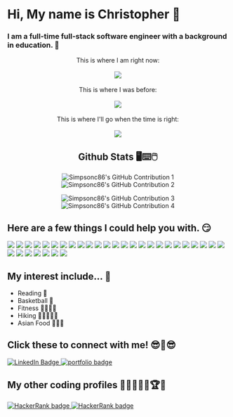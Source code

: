 # Hi, My name is Christopher 🙏

### I am a full-time full-stack software engineer with a background in education. 🤩
<div>
<div align="center">
  This is where I am right now: 
    <br>
    <br>
  <a href="https://skillicons.dev">          
    <img src="https://skillicons.dev/icons?i=js,react,nodejs,firebase,figma&perline=5" />
  </a>
</div>
<div align="center" display="flex" flex-direction="column">
    <br>
  This is where I was before:
    <br>
    <br>
  <a href="https://skillicons.dev">
    <img src="https://skillicons.dev/icons?i=java,idea,maven,kafka,spring,angular,py,flask,redux,html,css,regex,wordpress,tailwind,nextjs,express,aws,git,github,nodejs,bootstrap,sqlite,sequelize,postgres,postman,jest,docker,vscode,netlify,heroku,md,ai,ps,pr,ae&perline=5" />
  </a>
</div>
<div align="center" display="flex" flex-direction="column">
    <br>
  This is where I'll go when the time is right:
    <br>
    <br>
  <a href="https://skillicons.dev">
    <img src="https://skillicons.dev/icons?i=c,cs,cpp,ts,go,godot,azure,kubernetes,dotnet,threejs,unreal,unity,vue,swift,flutter&perline=5" />
  </a>
</div>
</div>

<h2 align="center"> Github Stats 🖥⌨🖱</h2>
<!-- 
[![GitHub Streak](https://github-readme-streak-stats.herokuapp.com/?user=simpsonc86&hide_border=true&border_radius=6&theme=shadow_green&background=00000000&text_color=7f7f7f)](https://git.io/streak-stats)
<br>
![GitHub Stats](https://github-readme-stats-five-lyart-84.vercel.app/api?username=simpsonc86&show_icons=true&theme=shadow_green&bg_color=00000000&hide_border=true&hide_title=true&text_color=7f7f7f)<br>
[![Top Langs](https://github-readme-stats-five-lyart-84.vercel.app/api/top-langs/?username=simpsonc86&layout=pie&theme=shadow_green&bg_color=00000000&hide_border=true&size_weight=0.5&count_weight=0.5&text_color=7f7f7f&langs_count=20)](https://github.com/simpsonc86/github-readme-stats)
-->
<div align="center" display="flex" flex-wrap="row-wrap">
    <p display="flex" flex-direction="column">    
        <img src="https://github-readme-streak-stats.herokuapp.com/?user=simpsonc86&hide_border=true&border_radius=6&theme=shadow_green&background=00000000&text_color=7f7f7f" alt="Simpsonc86's GitHub Contribution 1"/>
        <img src='https://github-readme-stats-five-lyart-84.vercel.app/api?username=simpsonc86&show_icons=true&theme=shadow_green&bg_color=00000000&hide_border=true&hide_title=true&text_color=7f7f7f' alt="Simpsonc86's GitHub Contribution 2"'/>        
    </p>
    <img src="https://github-readme-stats-five-lyart-84.vercel.app/api/top-langs/?username=simpsonc86&layout=pie&theme=shadow_green&bg_color=00000000&hide_border=true&size_weight=0.5&count_weight=0.5&text_color=7f7f7f&langs_count=20" alt="Simpsonc86's GitHub Contribution 3"/>
    <img src="https://github-profile-summary-cards.vercel.app/api/cards/profile-details?username=Simpsonc86&theme=transparent" alt="Simpsonc86's GitHub Contribution 4"/>    
</div>




<!--### Here is my Portfolio Website
![Banner](https://github.com/Simpsonc86/Simpsonc86/assets/114360998/0f174722-48b0-492b-954e-0f3d8b1994e2)
-->


<!--### Here are some of my projects:
![Landing Page](https://github.com/Simpsonc86/Simpsonc86/assets/114360998/06c27e8b-e4b1-4687-9ecb-1186a24fadfd)
### [Wizlet](https://wizlet.onrender.com/) - Learning website based on public sets of user-created questions.
![Landing page](https://github.com/Simpsonc86/Simpsonc86/assets/114360998/dd2ef21d-756f-4c56-b043-1f4e4f14eff4)
### [Webear](https://webull.onrender.com/) - Stock Trading Simulation with live updating portfolio.
![Capture](https://github.com/Simpsonc86/Simpsonc86/assets/114360998/e9054740-cca6-4ce1-b113-c8b612d329a8)
### [ChairBnB](https://chairbnb-zv2s.onrender.com/) - Listings and bookings e-commerce site for chairs.	
-->

## Here are a few things I could help you with. 😏
<div>
  <img src="https://img.shields.io/badge/javascript-%23323330.svg?style=for-the-badge&logo=javascript&logoColor=%23F7DF1E" />
  <img src='https://img.shields.io/badge/TypeScript-3178c6?style=for-the-badge&logo=TypeScript&logoColor=ffffff'/>
  <img src ="https://img.shields.io/badge/express.js-%23404d59.svg?style=for-the-badge&logo=express&logoColor=%2361DAFB" />
  <img src="https://img.shields.io/badge/node.js-6DA55F?style=for-the-badge&logo=node.js&logoColor=white" />
  <img src='https://img.shields.io/badge/Kafka.js-07b0ce?style=for-the-badge&logo=apache%20kafka&logoColor=000000&color=ffffff'/>
  <img src="https://img.shields.io/badge/html5-%23E34F26.svg?style=for-the-badge&logo=html5&logoColor=white" />
  <img src="https://img.shields.io/badge/css3-%231572B6.svg?style=for-the-badge&logo=css3&logoColor=white" />
  <img src='https://img.shields.io/badge/Tailwind_CSS-07b0ce?style=for-the-badge&logo=Tailwind%20Css&logoColor=ffffff&color=07b0ce'/>
  <img src='https://img.shields.io/badge/Reg_Ex-fff200?style=for-the-badge&logo=Regular%20Expressions&logoColor=ffffff'/>
  <img src="https://img.shields.io/badge/sqlite-%2307405e.svg?style=for-the-badge&logo=sqlite&logoColor=white" />
  <img src="https://img.shields.io/badge/react-%2320232a.svg?style=for-the-badge&logo=react&logoColor=%2361DAFB" />
  <img src="https://img.shields.io/badge/redux-%23593d88.svg?style=for-the-badge&logo=redux&logoColor=white" />
  <img src="https://img.shields.io/badge/python-3670A0?style=for-the-badge&logo=python&logoColor=ffdd54" />
  <img src="https://img.shields.io/badge/flask-%23000.svg?style=for-the-badge&logo=flask&logoColor=white" />
  <img src='https://img.shields.io/badge/SQLalchemy-ffffff?style=for-the-badge&logo=sqlalchemy&logoColor=ff0a08'/>
  <img src="https://img.shields.io/badge/postgres-%23316192.svg?style=for-the-badge&logo=postgresql&logoColor=white" />
  <img src="https://img.shields.io/badge/AWS-%23FF9900.svg?style=for-the-badge&logo=amazon-aws&logoColor=white" />
  <img src='https://img.shields.io/badge/Firebase-ffa611?style=for-the-badge&logo=Firebase&logoColor=ffffff'/>
  <img src="https://img.shields.io/badge/Sequelize-52B0E7?style=for-the-badge&logo=Sequelize&logoColor=white" />
  <img src="https://img.shields.io/badge/Render-%46E3B7.svg?style=for-the-badge&logo=render&logoColor=white" />
  <img src='https://img.shields.io/badge/Next.JS-101010?style=for-the-badge&logo=Next.js&logoColor=ffffff'/>
  <img src="https://img.shields.io/badge/Visual%20Studio%20Code-0078d7.svg?style=for-the-badge&logo=visual-studio-code&logoColor=white" />
  <img src="https://img.shields.io/badge/Windows%2011-%230079d5.svg?style=for-the-badge&logo=Windows%2011&logoColor=white" />
  <img src="https://img.shields.io/badge/Ubuntu-E95420?style=for-the-badge&logo=ubuntu&logoColor=white" />
  <img src="https://img.shields.io/badge/mac%20os-000000?style=for-the-badge&logo=macos&logoColor=F0F0F0" />
  <img src="https://img.shields.io/badge/Postman-FF6C37?style=for-the-badge&logo=postman&logoColor=white" />
  <img src="https://img.shields.io/badge/docker-%230db7ed.svg?style=for-the-badge&logo=docker&logoColor=white" />
  <img src="https://img.shields.io/badge/github-%23121011.svg?style=for-the-badge&logo=github&logoColor=white" />
  <img src="https://img.shields.io/badge/git-%23F05033.svg?style=for-the-badge&logo=git&logoColor=white" />
  <img src="https://img.shields.io/badge/-mocha-%238D6748?style=for-the-badge&logo=mocha&logoColor=white" />
  <img src="https://img.shields.io/badge/-cypress-%23E5E5E5?style=for-the-badge&logo=cypress&logoColor=058a5e" />
  <img src="https://img.shields.io/badge/Jest-916f79?style=for-the-badge&logo=jest&logoColor=ffffff"/>
</div>


## My interest include... 🤔

* Reading 📑
* Basketball 🏀
* Fitness 🏃🏾‍♂️💨
* Hiking 🌲🚶🏾‍♂️🌄
* Asian Food 🍤🍜🥘

## Click these to connect with me! 😎💱😎
<div id="badges">
  <a target=”_blank” rel="noopener" href="https://www.linkedin.com/in/christopher-simpson-sc"  >
    <img src="https://img.shields.io/badge/LinkedIn_Profile-blue?style=for-the-badge&logo=linkedin&logoColor=white" alt="LinkedIn Badge"/>
  </a>
  <a href="https://Simpsonc86.github.io/" target=”_blank” rel="noopener">
    <img src="https://img.shields.io/badge/Portfolio_Site-8A2BE2?style=for-the-badge&logoColor=white" alt="portfolio badge"/>  
  </a>
  <h2>My other coding profiles 🧠👨🏾‍💻🤯🏆🥇</h2>
  <a href="https://www.hackerrank.com/profile/simpsonc6" target=”_blank” rel="noopener">
    <img src="https://img.shields.io/badge/HackerRank_Profile-101010?style=for-the-badge&logo=HackerRank&logoColor=0add08" alt="HackerRank badge"/>  
  </a>
  <a href="https://coderbyte.com/profile/simpsonc6" target=”_blank” rel="noopener">
    <img src="https://img.shields.io/badge/CoderByte_Profile-1dbbc2?style=for-the-badge&logo=Code%20" alt="HackerRank badge"/>  
  </a>
</div>

<!--
**Simpsonc86/Simpsonc86** is a ✨ _special_ ✨ repository because its `README.md` (this file) appears on your GitHub profile.

Here are some ideas to get you started:

- 🔭 I’m currently working on ...
- 🌱 I’m currently learning ...
- 👯 I’m looking to collaborate on ...
- 🤔 I’m looking for help with ...
- 💬 Ask me about ...
- 📫 How to reach me: ...
- 😄 Pronouns: ...
- ⚡ Fun fact: ...
-->
